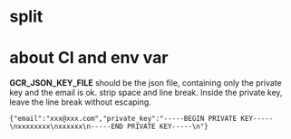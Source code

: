 # split


# about CI and env var

__GCR_JSON_KEY_FILE__ should be the json file, containing only the private key and the email is ok. strip space and line break. Inside the private key, leave the line break without escaping.
```
{"email":"xxx@xxx.com","private_key":"-----BEGIN PRIVATE KEY-----\nxxxxxxxx\nxxxxxx\n-----END PRIVATE KEY-----\n"}
```
